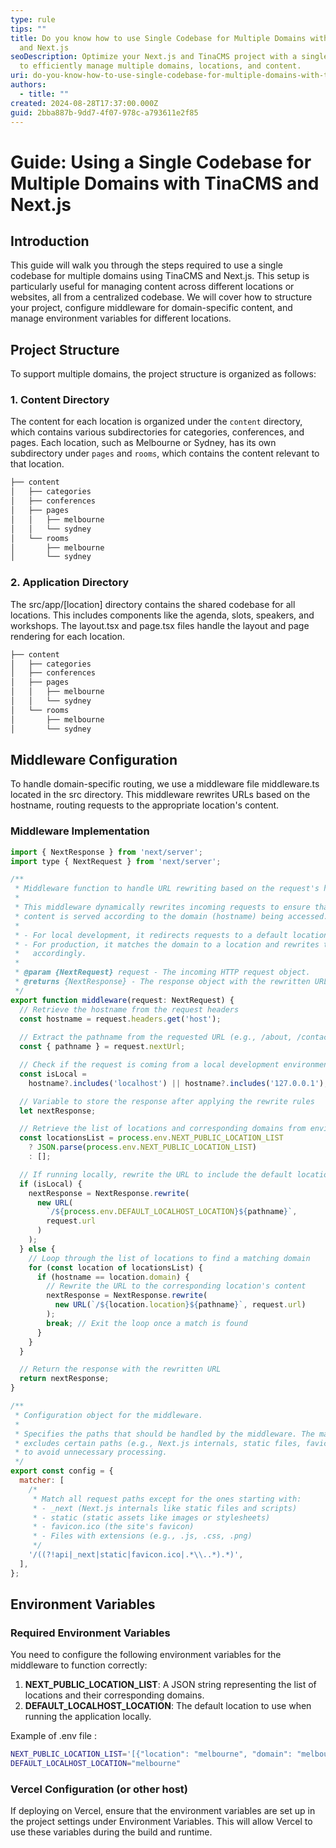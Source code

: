 ```yaml
---
type: rule
tips: ""
title: Do you know how to use Single Codebase for Multiple Domains with TinaCMS
  and Next.js
seoDescription: Optimize your Next.js and TinaCMS project with a single codebase
  to efficiently manage multiple domains, locations, and content.
uri: do-you-know-how-to-use-single-codebase-for-multiple-domains-with-tinacm-and-nextjs
authors:
  - title: ""
created: 2024-08-28T17:37:00.000Z
guid: 2bba887b-9dd7-4f07-978c-a793611e2f85
---
```

# Guide: Using a Single Codebase for Multiple Domains with TinaCMS and Next.js

## Introduction

This guide will walk you through the steps required to use a single codebase for multiple domains using TinaCMS and Next.js. This setup is particularly useful for managing content across different locations or websites, all from a centralized codebase. We will cover how to structure your project, configure middleware for domain-specific content, and manage environment variables for different locations.

## Project Structure

To support multiple domains, the project structure is organized as follows:

### 1. **Content Directory**

   The content for each location is organized under the `content` directory, which contains various subdirectories for categories, conferences, and pages. Each location, such as Melbourne or Sydney, has its own subdirectory under `pages` and `rooms`, which contains the content relevant to that location.

```bash
├── content
│   ├── categories
│   ├── conferences
│   ├── pages
│   │   ├── melbourne
│   │   └── sydney
│   └── rooms
│       ├── melbourne
│       └── sydney
```

### 2. **Application Directory**

The src/app/\[location] directory contains the shared codebase for all locations. This includes components like the agenda, slots, speakers, and workshops. The layout.tsx and page.tsx files handle the layout and page rendering for each location.

```bash
├── content
│   ├── categories
│   ├── conferences
│   ├── pages
│   │   ├── melbourne
│   │   └── sydney
│   └── rooms
│       ├── melbourne
│       └── sydney
```

## Middleware Configuration

To handle domain-specific routing, we use a middleware file middleware.ts located in the src directory. This middleware rewrites URLs based on the hostname, routing requests to the appropriate location's content.

### Middleware Implementation

```js
import { NextResponse } from 'next/server';
import type { NextRequest } from 'next/server';

/**
 * Middleware function to handle URL rewriting based on the request's hostname.
 * 
 * This middleware dynamically rewrites incoming requests to ensure that 
 * content is served according to the domain (hostname) being accessed.
 * 
 * - For local development, it redirects requests to a default location.
 * - For production, it matches the domain to a location and rewrites the URL 
 *   accordingly.
 *
 * @param {NextRequest} request - The incoming HTTP request object.
 * @returns {NextResponse} - The response object with the rewritten URL.
 */
export function middleware(request: NextRequest) {
  // Retrieve the hostname from the request headers
  const hostname = request.headers.get('host');
  
  // Extract the pathname from the requested URL (e.g., /about, /contact)
  const { pathname } = request.nextUrl;

  // Check if the request is coming from a local development environment
  const isLocal =
    hostname?.includes('localhost') || hostname?.includes('127.0.0.1'); 

  // Variable to store the response after applying the rewrite rules
  let nextResponse;

  // Retrieve the list of locations and corresponding domains from environment variables
  const locationsList = process.env.NEXT_PUBLIC_LOCATION_LIST
    ? JSON.parse(process.env.NEXT_PUBLIC_LOCATION_LIST)
    : [];

  // If running locally, rewrite the URL to include the default location
  if (isLocal) {
    nextResponse = NextResponse.rewrite(
      new URL(
        `/${process.env.DEFAULT_LOCALHOST_LOCATION}${pathname}`,
        request.url
      )
    );
  } else {
    // Loop through the list of locations to find a matching domain
    for (const location of locationsList) {
      if (hostname == location.domain) {
        // Rewrite the URL to the corresponding location's content
        nextResponse = NextResponse.rewrite(
          new URL(`/${location.location}${pathname}`, request.url)
        );
        break; // Exit the loop once a match is found
      }
    }
  }

  // Return the response with the rewritten URL
  return nextResponse;
}

/**
 * Configuration object for the middleware.
 *
 * Specifies the paths that should be handled by the middleware. The matcher 
 * excludes certain paths (e.g., Next.js internals, static files, favicon) 
 * to avoid unnecessary processing.
 */
export const config = {
  matcher: [
    /*
     * Match all request paths except for the ones starting with:
     * - _next (Next.js internals like static files and scripts)
     * - static (static assets like images or stylesheets)
     * - favicon.ico (the site's favicon)
     * - Files with extensions (e.g., .js, .css, .png)
     */
    '/((?!api|_next|static|favicon.ico|.*\\..*).*)',
  ],
};
```

## Environment Variables

### Required Environment Variables

You need to configure the following environment variables for the middleware to function correctly:

1. **NEXT_PUBLIC_LOCATION_LIST**: A JSON string representing the list of locations and their corresponding domains.
2. **DEFAULT_LOCALHOST_LOCATION**: The default location to use when running the application locally.

Example of .env file :

```bash
NEXT_PUBLIC_LOCATION_LIST='[{"location": "melbourne", "domain": "melbourne.example.com"}, {"location": "sydney", "domain": "sydney.example.com"}]'
DEFAULT_LOCALHOST_LOCATION="melbourne"
```

### Vercel Configuration (or other host)

If deploying on Vercel, ensure that the environment variables are set up in the project settings under Environment Variables. This will allow Vercel to use these variables during the build and runtime.
